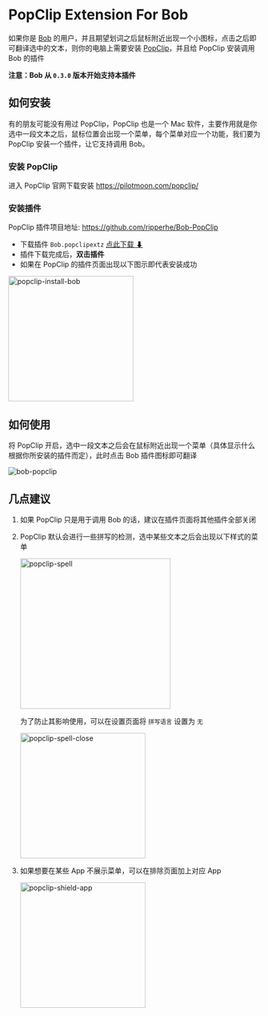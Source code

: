 # PopClip Extension For Bob

如果你是 [Bob](https://github.com/ripperhe/Bob) 的用户，并且期望划词之后鼠标附近出现一个小图标，点击之后即可翻译选中的文本，则你的电脑上需要安装 [PopClip](https://pilotmoon.com/popclip/)，并且给 PopClip 安装调用 Bob 的插件

**注意：Bob 从 `0.3.0` 版本开始支持本插件**

## 如何安装

有的朋友可能没有用过 PopClip，PopClip 也是一个 Mac 软件，主要作用就是你选中一段文本之后，鼠标位置会出现一个菜单，每个菜单对应一个功能，我们要为 PopClip 安装一个插件，让它支持调用 Bob。

### 安装 PopClip

进入 PopClip 官网下载安装 <https://pilotmoon.com/popclip/>

### 安装插件

PopClip 插件项目地址: <https://github.com/ripperhe/Bob-PopClip>

* 下载插件 `Bob.popclipextz` [点此下载 ⬇](https://cdn.jsdelivr.net/gh/ripperhe/Bob-Popclip@master/extension/Bob.popclipextz)
* 插件下载完成后，**双击插件**
* 如果在 PopClip 的插件页面出现以下图示即代表安装成功
	
<img src="https://cdn.jsdelivr.net/gh/ripperhe/oss@master/2020/0202/popclip-install-bob.png" alt="popclip-install-bob" width="250" />

## 如何使用

将 PopClip 开启，选中一段文本之后会在鼠标附近出现一个菜单（具体显示什么根据你所安装的插件而定），此时点击 Bob 插件图标即可翻译

![bob-popclip](https://cdn.jsdelivr.net/gh/ripperhe/oss@master/2020/0117/插件翻译-句子.gif)

## 几点建议

1. 如果 PopClip 只是用于调用 Bob 的话，建议在插件页面将其他插件全部关闭
2. PopClip 默认会进行一些拼写的检测，选中某些文本之后会出现以下样式的菜单

	<img src="https://cdn.jsdelivr.net/gh/ripperhe/oss@master/2020/0202/popclip-spell.png" alt="popclip-spell" width="300" />
	
	为了防止其影响使用，可以在设置页面将 `拼写语言` 设置为 `无`
	
	<img src="https://cdn.jsdelivr.net/gh/ripperhe/oss@master/2020/0202/popclip-spell-close.png" alt="popclip-spell-close" width="250" />

3. 如果想要在某些 App 不展示菜单，可以在排除页面加上对应 App
	
	<img src="https://cdn.jsdelivr.net/gh/ripperhe/oss@master/2020/0202/popclip-shield-app.png" alt="popclip-shield-app" width="250" />